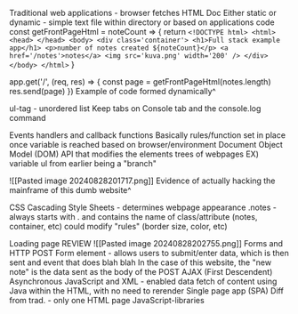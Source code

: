 Traditional web applications - browser fetches HTML Doc 
	Either static or dynamic - simple text file within directory or based on applications code
const getFrontPageHtml = noteCount => {
  return `
    <!DOCTYPE html>
    <html>
      <head>
      </head>
      <body>
        <div class='container'>
          <h1>Full stack example app</h1>
          <p>number of notes created ${noteCount}</p>
          <a href='/notes'>notes</a>
          <img src='kuva.png' width='200' />
        </div>
      </body>
    </html>
`
}

app.get('/', (req, res) => {
  const page = getFrontPageHtml(notes.length)
  res.send(page)
})
Example of code formed dynamically^

ul-tag - unordered list
Keep tabs on Console tab and the console.log command

Events handlers and callback functions
	Basically rules/function set in place once variable is reached based on browser/environment
Document Object Model (DOM)
	API that modifies the elements trees of webpages
	EX) variable ul from earlier being a "branch"

![[Pasted image 20240828201717.png]]
Evidence of actually hacking the mainframe of this dumb website^

CSS
	Cascading Style Sheets - determines webpage appearance
	.notes - always starts with . and contains the name of class/attribute (notes, container, etc)
	could modify "rules" (border size, color, etc)

Loading page REVIEW
	![[Pasted image 20240828202755.png]]
Forms and HTTP POST
	Form element - allows users to submit/enter data, which is then sent and event that does blah blah
	In the case of this website, the "new note" is the data sent as the body of the POST 
AJAX (First Descendent)
	Asynchronous JavaScript and XML - enabled data fetch of content using Java within the HTML, with no need to rerender
Single page app (SPA)
	Diff from trad. - only one HTML page
JavaScript-libraries
	